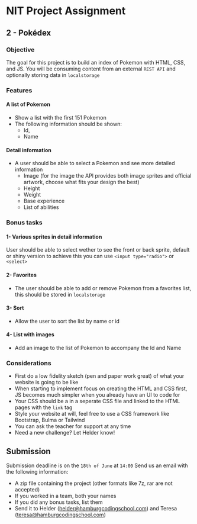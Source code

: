 # NIT Project Assignment
## 2 - Pokédex

### Objective
The goal for this project is to build an index of Pokemon with HTML, CSS, and JS.
You will be consuming content from an external `REST API` and optionally storing data in `localstorage`

### Features
#### A list of Pokemon
- Show a list with the first 151 Pokemon
- The following information should be shown:
  - Id,
  - Name

#### Detail information
- A user should be able to select a Pokemon and see more detailed information
  - Image (for the image the API provides both image sprites and official artwork, choose what fits your design the best)
  - Height
  - Weight
  - Base experience
  - List of abilities

### Bonus tasks
#### 1- Various sprites in detail information
User should be able to select wether to see the front or back sprite, default or shiny version to achieve this you can use `<input type="radio">` or `<select>`

#### 2- Favorites
- The user should be able to add or remove Pokemon from a favorites list, this should be stored in `localstorage`

#### 3- Sort
- Allow the user to sort the list by name or id

#### 4- List with images
- Add an image to the list of Pokemon to accompany the Id and Name

### Considerations
- First do a low fidelity sketch (pen and paper work great) of what your website is going to be like
- When starting to implement focus on creating the HTML and CSS first, JS becomes much simpler when you already have an UI to code for
- Your CSS should be a in a seperate CSS file and linked to the HTML pages with the `link` tag
- Style your website at will, feel free to use a CSS framework like Bootstrap, Bulma or Tailwind
- You can ask the teacher for support at any time
- Need a new challenge? Let Helder know!

## Submission
Submission deadline is on the `18th of June` at `14:00`
Send us an email with the following information:
- A zip file containing the project (other formats like 7z, rar are not accepted)
- If you worked in a team, both your names
- If you did any bonus tasks, list them
- Send it to Helder (helder@hamburgcodingschool.com) and Teresa (teresa@hamburgcodingschool.com)
